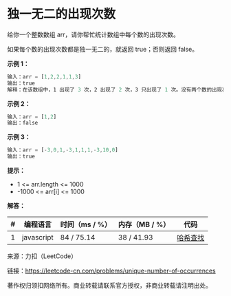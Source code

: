 # 独一无二的出现次数

给你一个整数数组 arr，请你帮忙统计数组中每个数的出现次数。

如果每个数的出现次数都是独一无二的，就返回 true；否则返回 false。

**示例 1：**

``` javascript
输入：arr = [1,2,2,1,1,3]
输出：true
解释：在该数组中，1 出现了 3 次，2 出现了 2 次，3 只出现了 1 次。没有两个数的出现次数相同。
```

**示例 2：**

``` javascript
输入：arr = [1,2]
输出：false
```

**示例 3：**

``` javascript
输入：arr = [-3,0,1,-3,1,1,1,-3,10,0]
输出：true
```

**提示：**

- 1 <= arr.length <= 1000
- -1000 <= arr[i] <= 1000

**解答：**

**#**|**编程语言**|**时间（ms / %）**|**内存（MB / %）**|**代码**
--|--|--|--|--
1|javascript|84 / 75.14|38 / 41.93|[哈希查找](./javascript/ac_v1.js)

来源：力扣（LeetCode）

链接：https://leetcode-cn.com/problems/unique-number-of-occurrences

著作权归领扣网络所有。商业转载请联系官方授权，非商业转载请注明出处。
